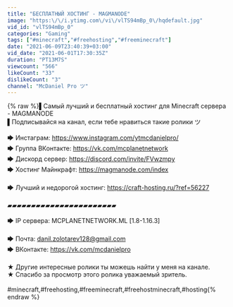 ```yaml
---
title: "БЕСПЛАТНЫЙ ХОСТИНГ - MAGMANODE"
image: "https:\/\/i.ytimg.com\/vi\/vlTS94mBp_0\/hqdefault.jpg"
vid_id: "vlTS94mBp_0"
categories: "Gaming"
tags: ["#minecraft​","#freehosting​","#freeminecraft​"]
date: "2021-06-09T23:40:39+03:00"
vid_date: "2021-06-01T17:30:35Z"
duration: "PT13M7S"
viewcount: "566"
likeCount: "33"
dislikeCount: "3"
channel: "McDaniel Pro ツ"
---
```

{% raw %}▌Самый лучший и бесплатный хостинг для Minecraft сервера - MAGMANODE<br />▌Подписывайся на канал, если тебе нравиться такие ролики ツ<br /><br />🡆 Инстаграм: <a rel="nofollow" target="blank" href="https://www.instagram.com/ytmcdanielpro/​">https://www.instagram.com/ytmcdanielpro/​</a><br />🡆 Группа ВКонтакте: <a rel="nofollow" target="blank" href="https://vk.com/mcplanetnetwork​">https://vk.com/mcplanetnetwork​</a><br />🡆 Дискорд сервер: <a rel="nofollow" target="blank" href="https://discord.com/invite/FVwzmpy​">https://discord.com/invite/FVwzmpy​</a><br />🡆 Хостинг Майнкрафт: <a rel="nofollow" target="blank" href="https://magmanode.com/index">https://magmanode.com/index</a><br /><br />🡆 Лучший и недорогой хостинг: <a rel="nofollow" target="blank" href="https://craft-hosting.ru/?ref=56227">https://craft-hosting.ru/?ref=56227</a><br /><br />▰▰▰▰▰▰▰▰▰▰▰▰▰▰▰▰▰▰▰▰▰▰▰<br /><br />🡆 IP сервера: MCPLANETNETWORK.ML [1.8-1.16.3]<br /><br />🡆 Почта: danil.zolotarev128@gmail.com<br />🡆 ВКонтакте: <a rel="nofollow" target="blank" href="https://vk.com/mcdanielpro​">https://vk.com/mcdanielpro​</a><br /><br />★ Другие интересные ролики ты можешь найти у меня на канале.<br />★ Спасибо за просмотр этого ролика уважаемый зритель.<br /><br />#minecraft​,#freehosting​,#freeminecraft​,#freehostminecraft​,#hosting{% endraw %}
